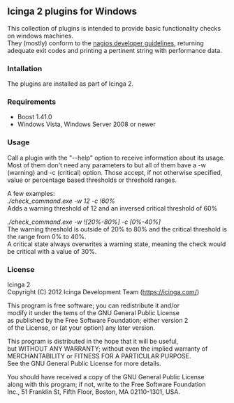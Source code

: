 ## Icinga 2 plugins for Windows

This collection of plugins is intended to provide basic functionality checks on windows machines.  
They (mostly) conform to the [nagios developer guidelines](https://nagios-plugins.org/doc/guidelines.html), 
returning adequate exit codes and printing a pertinent string with performance data.


### Intallation

The plugins are installed as part of Icinga 2.


### Requirements

- Boost 1.41.0
- Windows Vista, Windows Server 2008 or newer


### Usage

Call a plugin with the "--help" option to receive information about its usage.  
Most of them don't need any parameters to but all of them have a -w (warning) and -c (critical) option. 
Those accept, if not otherwise specified, value or percentage based thresholds or threshold ranges.  

A few examples:  
*./check_command.exe -w 12 -c !60%*  
Adds a warning threshold of 12 and an inversed critical threshold of 60%  

*./check_command.exe -w ![20%-80%] -c [0%-40%]*  
The warning threshold is outside of 20% to 80% and the critical threshold is the range from 0% to 40%.  
A critical state always overwrites a warning state, meaning the check would be critical with a value of 30%.


### License

Icinga 2  
Copyright (C) 2012 Icinga Development Team (https://icinga.com/)

This program is free software; you can redistribute it and/or  
modify it under the tems of the GNU General Public License  
as published by the Free Software Foundation; either version 2  
of the License, or (at your option) any later version.

This program is distributed in the hope that it will be useful,  
but WITHOUT ANY WARRANTY; without even the implied warranty of  
MERCHANTABILITY or FITNESS FOR A PARTICULAR PURPOSE.  
See the GNU General Public License for more details.

 You should have received a copy of the GNU General Public License  
 along with this program; if not, write to the Free Software Foundation  
 Inc., 51 Franklin St, Fifth Floor, Boston, MA 02110-1301, USA.
